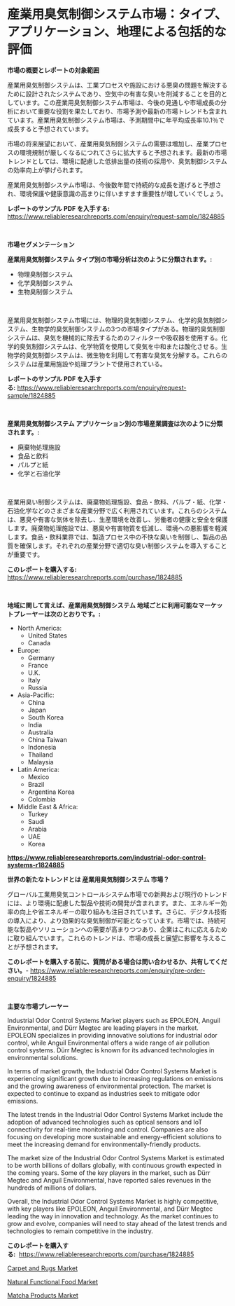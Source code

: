 <p><h1>産業用臭気制御システム市場：タイプ、アプリケーション、地理による包括的な評価</h1></p><p><strong>市場の概要とレポートの対象範囲</strong></p>
<p><p>産業用臭気制御システムは、工業プロセスや施設における悪臭の問題を解決するために設計されたシステムであり、空気中の有害な臭いを削減することを目的としています。この産業用臭気制御システム市場は、今後の見通しや市場成長の分析において重要な役割を果たしており、市場予測や最新の市場トレンドも含まれています。産業用臭気制御システム市場は、予測期間中に年平均成長率10.1％で成長すると予想されています。</p><p>市場の将来展望において、産業用臭気制御システムの需要は増加し、産業プロセスの環境規制が厳しくなるにつれてさらに拡大すると予想されます。最新の市場トレンドとしては、環境に配慮した低排出量の技術の採用や、臭気制御システムの効率向上が挙げられます。</p><p>産業用臭気制御システム市場は、今後数年間で持続的な成長を遂げると予想され、環境保護や健康意識の高まりに伴いますます重要性が増していくでしょう。</p></p>
<p><strong>レポートのサンプル PDF を入手する:</strong> <a href="https://www.reliableresearchreports.com/enquiry/request-sample/1824885">https://www.reliableresearchreports.com/enquiry/request-sample/1824885</a></p>
<p>&nbsp;</p>
<p><strong>市場セグメンテーション</strong></p>
<p><strong>産業用臭気制御システム タイプ別の市場分析は次のように分類されます。:</strong></p>
<p><ul><li>物理臭制御システム</li><li>化学臭制御システム</li><li>生物臭制御システム</li></ul></p>
<p>&nbsp;</p>
<p><p>産業用臭気制御システム市場には、物理的臭気制御システム、化学的臭気制御システム、生物学的臭気制御システムの3つの市場タイプがある。物理的臭気制御システムは、臭気を機械的に除去するためのフィルターや吸収器を使用する。化学的臭気制御システムは、化学物質を使用して臭気を中和または酸化させる。生物学的臭気制御システムは、微生物を利用して有害な臭気を分解する。これらのシステムは産業用施設や処理プラントで使用されている。</p></p>
<p><strong>レポートのサンプル PDF を入手する:</strong>&nbsp;<a href="https://www.reliableresearchreports.com/enquiry/request-sample/1824885">https://www.reliableresearchreports.com/enquiry/request-sample/1824885</a></p>
<p>&nbsp;</p>
<p><strong> 産業用臭気制御システム アプリケーション別の市場産業調査は次のように分類されます。:</strong></p>
<p><ul><li>廃棄物処理施設</li><li>食品と飲料</li><li>パルプと紙</li><li>化学と石油化学</li></ul></p>
<p>&nbsp;</p>
<p><p>産業用臭い制御システムは、廃棄物処理施設、食品・飲料、パルプ・紙、化学・石油化学などのさまざまな産業分野で広く利用されています。これらのシステムは、悪臭や有害な気体を除去し、生産環境を改善し、労働者の健康と安全を保護します。廃棄物処理施設では、悪臭や有害物質を低減し、環境への悪影響を軽減します。食品・飲料業界では、製造プロセス中の不快な臭いを制御し、製品の品質を確保します。それぞれの産業分野で適切な臭い制御システムを導入することが重要です。</p></p>
<p><strong>このレポートを購入する:</strong>&nbsp; <a href="https://www.reliableresearchreports.com/purchase/1824885">https://www.reliableresearchreports.com/purchase/1824885</a></p>
<p>&nbsp;</p>
<p><strong>地域に関して言えば、産業用臭気制御システム 地域ごとに利用可能なマーケットプレーヤーは次のとおりです。:</strong></p>
<p><ul>
    <li>
        North America:
        <ul>
            <li>United States</li>
            <li>Canada</li>
        </ul>
    </li>
    <li>
        Europe:
        <ul>
            <li>Germany</li>
            <li>France</li>
            <li>U.K.</li>
            <li>Italy</li>
            <li>Russia</li>
        </ul>
    </li>
    <li>
        Asia-Pacific:
        <ul>
            <li>China</li>
            <li>Japan</li>
            <li>South Korea</li>
            <li>India</li>
            <li>Australia</li>
            <li>China Taiwan</li>
            <li>Indonesia</li>
            <li>Thailand</li>
            <li>Malaysia</li>
        </ul>
    </li>
    <li>
        Latin America:
        <ul>
            <li>Mexico</li>
            <li>Brazil</li>
            <li>Argentina Korea</li>
            <li>Colombia</li>
        </ul>
    </li>
    <li>
        Middle East & Africa:
        <ul>
            <li>Turkey</li>
            <li>Saudi</li>
            <li>Arabia</li>
            <li>UAE</li>
            <li>Korea</li>
        </ul>
    </li>
    </ul></p>
<p><strong><a href="https://www.reliableresearchreports.com/industrial-odor-control-systems-r1824885">https://www.reliableresearchreports.com/industrial-odor-control-systems-r1824885</a></strong>&nbsp;</p>
<p><strong>世界の新たなトレンドとは 産業用臭気制御システム 市場？</strong></p>
<p><p>グローバル工業用臭気コントロールシステム市場での新興および現行のトレンドには、より環境に配慮した製品や技術の開発が含まれます。また、エネルギー効率の向上や省エネルギーの取り組みも注目されています。さらに、デジタル技術の導入により、より効果的な臭気制御が可能となっています。市場では、持続可能な製品やソリューションへの需要が高まりつつあり、企業はこれに応えるために取り組んでいます。これらのトレンドは、市場の成長と展望に影響を与えることが予想されます。</p></p>
<p><strong>このレポートを購入する前に、質問がある場合は問い合わせるか、共有してください。</strong>- <a href="https://www.reliableresearchreports.com/enquiry/pre-order-enquiry/1824885">https://www.reliableresearchreports.com/enquiry/pre-order-enquiry/1824885</a></p>
<p>&nbsp;</p>
<p><strong>主要な市場プレーヤー</strong></p>
<p><p>Industrial Odor Control Systems Market players such as EPOLEON, Anguil Environmental, and Dürr Megtec are leading players in the market. EPOLEON specializes in providing innovative solutions for industrial odor control, while Anguil Environmental offers a wide range of air pollution control systems. Dürr Megtec is known for its advanced technologies in environmental solutions.</p><p>In terms of market growth, the Industrial Odor Control Systems Market is experiencing significant growth due to increasing regulations on emissions and the growing awareness of environmental protection. The market is expected to continue to expand as industries seek to mitigate odor emissions.</p><p>The latest trends in the Industrial Odor Control Systems Market include the adoption of advanced technologies such as optical sensors and IoT connectivity for real-time monitoring and control. Companies are also focusing on developing more sustainable and energy-efficient solutions to meet the increasing demand for environmentally-friendly products.</p><p>The market size of the Industrial Odor Control Systems Market is estimated to be worth billions of dollars globally, with continuous growth expected in the coming years. Some of the key players in the market, such as Dürr Megtec and Anguil Environmental, have reported sales revenues in the hundreds of millions of dollars.</p><p>Overall, the Industrial Odor Control Systems Market is highly competitive, with key players like EPOLEON, Anguil Environmental, and Dürr Megtec leading the way in innovation and technology. As the market continues to grow and evolve, companies will need to stay ahead of the latest trends and technologies to remain competitive in the industry.</p></p>
<p><strong>このレポートを購入する:</strong>&nbsp;&nbsp;<a href="https://www.reliableresearchreports.com/purchase/1824885">https://www.reliableresearchreports.com/purchase/1824885</a></p>
<p><p><a href="https://www.linkedin.com/pulse/carpet-rugs-market-insights-cagr-trends-growth-strategies-salesurv-6kuxe?trackingId=AT0YSbXOM6xHWEg%2FR5KDmQ%3D%3D">Carpet and Rugs Market</a></p><p><a href="https://www.linkedin.com/pulse/natural-functional-food-market-furnishes-information-share-sljqe?trackingId=lWV%2F6miKykM7l37TzrzOKA%3D%3D">Natural Functional Food Market</a></p><p><a href="https://www.linkedin.com/pulse/matcha-products-market-comprehensive-assessment-type-application-uqn3e?trackingId=y5%2FMkw3Q1BKzw6G8SfbwsQ%3D%3D">Matcha Products Market</a></p></p>